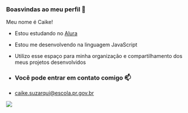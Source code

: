 ###  Boasvindas ao meu perfil 🍉

Meu nome é Caike!

- Estou estudando no [Alura](https://www.alura.com.br)
- Estou me desenvolvendo na linguagem JavaScript
- Utilizo esse espaço para minha organização e compartilhamento dos meus projetos desenvolvidos

- ### Você pode entrar em contato comigo 📫
- caike.suzarqui@escola.pr.gov.br

![](https://media1.tenor.com/m/tyaej0WHQd0AAAAd/cat-sleep.gif)
